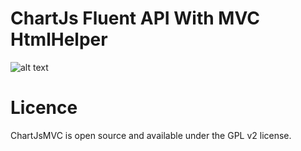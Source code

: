 # ChartJs Fluent API With MVC HtmlHelper

![alt text](https://raw.githubusercontent.com/SaberFatholahi/ChartJsMVC/edit/master/chart.png)

# Licence

ChartJsMVC is open source and available under the GPL v2 license.
